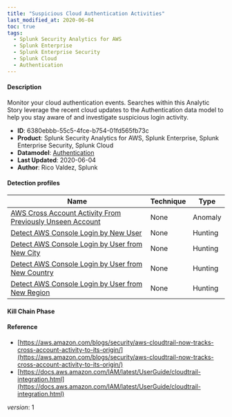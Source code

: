 ```yaml
---
title: "Suspicious Cloud Authentication Activities"
last_modified_at: 2020-06-04
toc: true
tags:
  - Splunk Security Analytics for AWS
  - Splunk Enterprise
  - Splunk Enterprise Security
  - Splunk Cloud
  - Authentication
---
```


#### Description

Monitor your cloud authentication events. Searches within this Analytic Story leverage the recent cloud updates to the Authentication data model to help you stay aware of and investigate suspicious login activity. 

- **ID**: 6380ebbb-55c5-4fce-b754-01fd565fb73c
- **Product**: Splunk Security Analytics for AWS, Splunk Enterprise, Splunk Enterprise Security, Splunk Cloud
- **Datamodel**: [Authentication](https://docs.splunk.com/Documentation/CIM/latest/User/Authentication)
- **Last Updated**: 2020-06-04
- **Author**: Rico Valdez, Splunk

#### Detection profiles

| Name        | Technique   | Type         |
| ----------- | ----------- |--------------|
| [AWS Cross Account Activity From Previously Unseen Account](/cloud/aws_cross_account_activity_from_previously_unseen_account/) | None | Anomaly |
| [Detect AWS Console Login by New User](/cloud/detect_aws_console_login_by_new_user/) | None | Hunting |
| [Detect AWS Console Login by User from New City](/cloud/detect_aws_console_login_by_user_from_new_city/) | None | Hunting |
| [Detect AWS Console Login by User from New Country](/cloud/detect_aws_console_login_by_user_from_new_country/) | None | Hunting |
| [Detect AWS Console Login by User from New Region](/cloud/detect_aws_console_login_by_user_from_new_region/) | None | Hunting |

#### Kill Chain Phase



#### Reference

* [https://aws.amazon.com/blogs/security/aws-cloudtrail-now-tracks-cross-account-activity-to-its-origin/](https://aws.amazon.com/blogs/security/aws-cloudtrail-now-tracks-cross-account-activity-to-its-origin/)
* [https://docs.aws.amazon.com/IAM/latest/UserGuide/cloudtrail-integration.html](https://docs.aws.amazon.com/IAM/latest/UserGuide/cloudtrail-integration.html)



_version_: 1